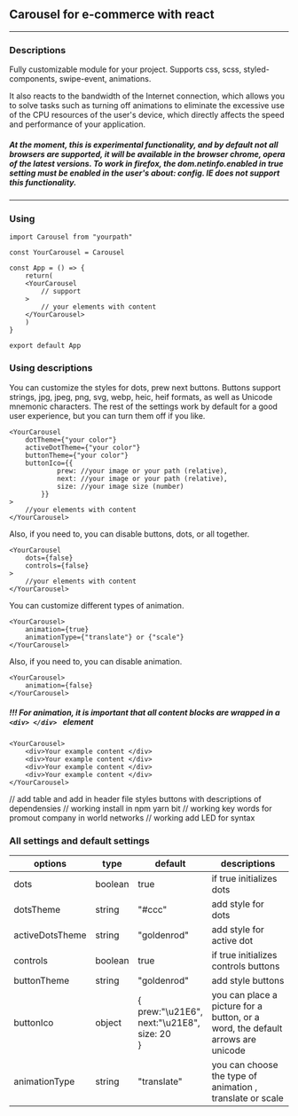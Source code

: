## Carousel for e-commerce with react

---

### Descriptions

Fully customizable module for your project. Supports css, scss, styled-components, swipe-event, animations.

It also reacts to the bandwidth of the Internet connection, which allows you to solve tasks such as turning off animations to eliminate the excessive use of the CPU resources of the user's device, which directly affects the speed and performance of your application.

##### At the moment, this is experimental functionality, and by default not all browsers are supported, it will be available in the browser chrome, opera of the latest versions. To work in firefox, the dom.netinfo.enabled in true setting must be enabled in the user's about: config. IE does not support this functionality.

---

### Using

```
import Carousel from "yourpath"

const YourCarousel = Carousel

const App = () => {
	return(
	<YourCarousel
		// support
	>
		// your elements with content
	</YourCarousel>
	)
}

export default App
```

### Using descriptions

You can customize the styles for dots, prew next buttons.
Buttons support strings, jpg, jpeg, png, svg, webp, heic, heif formats, as well as Unicode mnemonic characters.
The rest of the settings work by default for a good user experience, but you can turn them off if you like.

```
<YourCarousel
	dotTheme={"your color"}
	activeDotTheme={"your color"}
	buttonTheme={"your color"}
	buttonIco={{
			prew: //your image or your path (relative),
			next: //your image or your path (relative),
			size: //your image size (number)
		}}
>
	//your elements with content
</YourCarousel>
```

Also, if you need to, you can disable buttons, dots, or all together.

```
<YourCarousel
	dots={false}
	controls={false}
>
	//your elements with content
</YourCarousel>
```

You can customize different types of animation.

```
<YourCarousel>
	animation={true}
	animationType={"translate"} or {"scale"}
</YourCarousel>
```

Also, if you need to, you can disable animation.

```
<YourCarousel>
	animation={false}
</YourCarousel>
```

##### !!! For animation, it is important that all content blocks are wrapped in a `<div> </div> ` element

```
<YourCarousel>
	<div>Your example content </div>
	<div>Your example content </div>
	<div>Your example content </div>
	<div>Your example content </div>
</YourCarousel>
```

// add table and add in header file styles buttons with descriptions of dependensies
// working install in npm yarn bit
// working key words for promout company in world networks
// working add LED for syntax

### All settings and default settings

| options         | type    | default                                                | descriptions                                                                    |
| --------------- | ------- | ------------------------------------------------------ | ------------------------------------------------------------------------------- |
| dots            | boolean | true                                                   | if true initializes dots                                                        |
| dotsTheme       | string  | "#ccc"                                                 | add style for dots                                                              |
| activeDotsTheme | string  | "goldenrod"                                            | add style for active dot                                                        |
| controls        | boolean | true                                                   | if true initializes controls buttons                                            |
| buttonTheme     | string  | "goldenrod"                                            | add style buttons                                                               |
| buttonIco       | object  | {<br>prew:"\u21E6",<br>next:"\u21E8",<br>size: 20<br>} | you can place a picture for a button, or a word, the default arrows are unicode |
| animationType   | string  | "translate"                                            | you can choose the type of animation , translate or scale                       |
